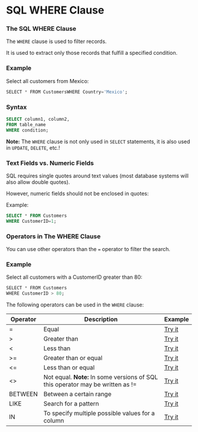 # SQL WHERE Clause

### The SQL WHERE Clause

The `WHERE` clause is used to filter records.

It is used to extract only those records that fulfill a specified condition.

### Example

Select all customers from Mexico:

```sql
SELECT * FROM CustomersWHERE Country='Mexico';
```

### Syntax

```sql
SELECT column1, column2,
FROM table_name
WHERE condition;
```

**Note:** The `WHERE` clause is not only used in `SELECT` statements, it is also used in `UPDATE`, `DELETE`, etc.!

### Text Fields vs. Numeric Fields

SQL requires single quotes around text values (most database systems will also allow double quotes).

However, numeric fields should not be enclosed in quotes:

Example:

```sql
SELECT * FROM Customers
WHERE CustomerID=1;
```

### Operators in The WHERE Clause

You can use other operators than the `=` operator to filter the search.

### Example

Select all customers with a CustomerID greater than 80:

```sql
SELECT * FROM Customers
WHERE CustomerID > 80;
```

The following operators can be used in the `WHERE` clause:

| Operator | Description                                                                     | Example                                                                             |
| -------- | ------------------------------------------------------------------------------- | ----------------------------------------------------------------------------------- |
| =        | Equal                                                                           | [Try it](https://www.w3schools.com/sql/trysql.asp?filename=trysql_op_equal_to)      |
| >        | Greater than                                                                    | [Try it](https://www.w3schools.com/sql/trysql.asp?filename=trysql_op_greater_than)  |
| <        | Less than                                                                       | [Try it](https://www.w3schools.com/sql/trysql.asp?filename=trysql_op_less_than)     |
| >=       | Greater than or equal                                                           | [Try it](https://www.w3schools.com/sql/trysql.asp?filename=trysql_op_greater_than2) |
| <=       | Less than or equal                                                              | [Try it](https://www.w3schools.com/sql/trysql.asp?filename=trysql_op_less_than2)    |
| <>       | Not equal. **Note:** In some versions of SQL this operator may be written as != | [Try it](https://www.w3schools.com/sql/trysql.asp?filename=trysql_op_not_equal_to)  |
| BETWEEN  | Between a certain range                                                         | [Try it](https://www.w3schools.com/sql/trysql.asp?filename=trysql_op_between)       |
| LIKE     | Search for a pattern                                                            | [Try it](https://www.w3schools.com/sql/trysql.asp?filename=trysql_op_like)          |
| IN       | To specify multiple possible values for a column                                | [Try it](https://www.w3schools.com/sql/trysql.asp?filename=trysql_op_in)            |
